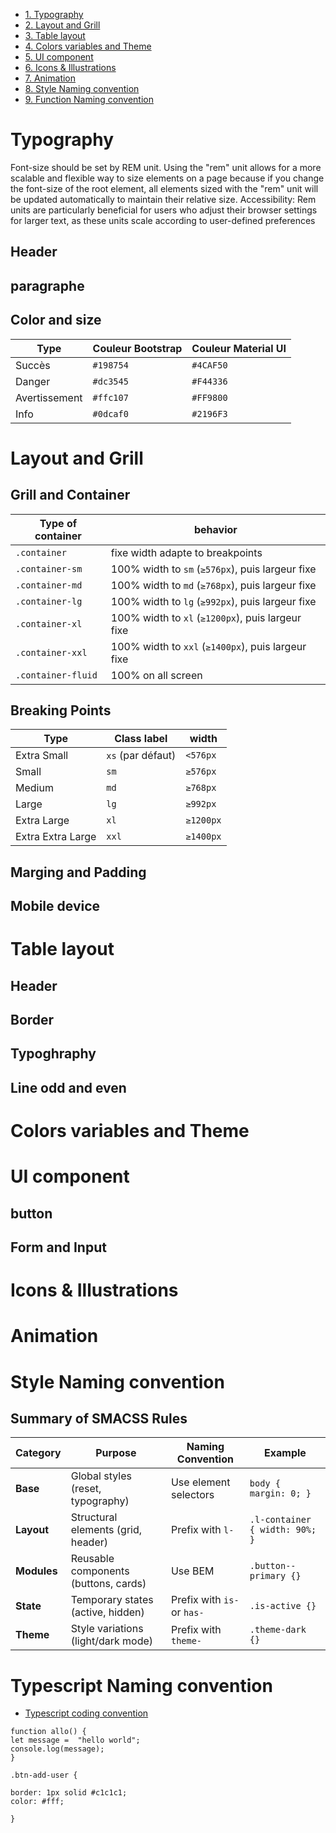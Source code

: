 - [1. Typography](#Typography)
- [2. Layout and Grill](#Layout-and-Grill)
- [3. Table layout](#Table-layout)
- [4. Colors variables and Theme](#Colors-variables-and-Theme)
- [5. UI component](#UI=component)
- [6. Icons & Illustrations](#Icons-&-Illustrations)
- [7. Animation](#Animation)
- [8. Style Naming convention](#Style-Naming-convention)
- [9. Function Naming convention](#Function-Naming-convention)



# Typography
Font-size should be set by REM unit.
Using the "rem" unit allows for a more scalable and flexible way to size elements on a page because if you change the font-size of the root element, all elements sized with the "rem" unit will be updated automatically to maintain their relative size.
Accessibility: Rem units are particularly beneficial for users who adjust their browser settings for larger text, as these units scale according to user-defined preferences

## Header

## paragraphe 

## Color and size
| Type     | Couleur Bootstrap | Couleur Material UI |
|----------|------------------|--------------------|
| Succès   | `#198754`        | `#4CAF50`         |
| Danger   | `#dc3545`        | `#F44336`         |
| Avertissement | `#ffc107`    | `#FF9800`         |
| Info     | `#0dcaf0`        | `#2196F3`         |

# Layout and Grill
## Grill and Container
| Type of container | behavior |
|------------------|-------------|
| `.container` | fixe width adapte to breakpoints |
| `.container-sm` | 100% width to  `sm` (`≥576px`), puis largeur fixe |
| `.container-md` | 100% width to  `md` (`≥768px`), puis largeur fixe |
| `.container-lg` | 100% width to  `lg` (`≥992px`), puis largeur fixe |
| `.container-xl` | 100% width to  `xl` (`≥1200px`), puis largeur fixe |
| `.container-xxl` | 100% width to  `xxl` (`≥1400px`), puis largeur fixe |
| `.container-fluid` | 100% on all screen |

## Breaking Points
| Type      | Class label | width |
|----------|---------|----------------|
| Extra Small | `xs` (par défaut) | `<576px` |
| Small | `sm` | `≥576px` |
| Medium | `md` | `≥768px` |
| Large | `lg` | `≥992px` |
| Extra Large | `xl` | `≥1200px` |
| Extra Extra Large | `xxl` | `≥1400px` |
## Marging and Padding
## Mobile device

# Table layout
## Header
## Border
## Typoghraphy
## Line odd and even

# Colors variables and Theme

# UI component
## button
## Form and Input

# Icons & Illustrations

# Animation

# Style Naming convention
## Summary of SMACSS Rules

| Category  | Purpose  | Naming Convention  | Example  |
|-----------|---------|-------------------|---------|
| **Base** | Global styles (reset, typography) | Use element selectors | `body { margin: 0; }` |
| **Layout** | Structural elements (grid, header) | Prefix with `l-` | `.l-container { width: 90%; }` |
| **Modules** | Reusable components (buttons, cards) | Use BEM | `.button--primary {}` |
| **State** | Temporary states (active, hidden) | Prefix with `is-` or `has-` | `.is-active {}` |
| **Theme** | Style variations (light/dark mode) | Prefix with `theme-` | `.theme-dark {}` |



# Typescript Naming convention
- [Typescript coding convention](https://google.github.io/styleguide/tsguide.html)


```
function allo() {
let message =  "hello world";
console.log(message);
}
```

```
.btn-add-user {

border: 1px solid #c1c1c1;
color: #fff;

} 

```



<!---
sderaspeCC/sderaspeCC is a ✨ special ✨ repository because its `README.md` (this file) appears on your GitHub profile.
You can click the Preview link to take a look at your changes.
--->
